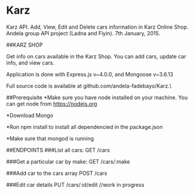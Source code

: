 # Karz
Karz API. Add, View, Edit and Delete cars information in Karz Online Shop. Andela group API project (Ladna and Fiyin). 7th January, 2015.

##KARZ SHOP

Get info on cars available in the Karz Shop. You can add cars, update car info, and view cars.

Application is done with Express.js v~4.0.0, and Mongoose v~3.6.13

Full source code is available at github.com/andela-fadebayo/Karz.\

##Prerequisite
*Make sure you have node installed on your machine. You can get node from https://nodejs.org

*Download Mongo 

*Run npm install to install all dependencied in the package.json

*Make sure that mongod is running


##ENDPOINTS
###List all cars:
  GET /cars

###Get a particular car by make:
    GET /cars/:make

###Add car to the cars array
    POST /cars

###Edit car details
    PUT /cars/:id/edit
    //work in progress
